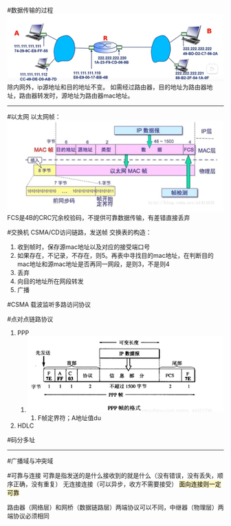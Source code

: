 #数据传输的过程
![](附件/Pasted%20image%2020221018202021.png)
除内网外，ip源地址和目的地址不变。
如需经过路由器，目的地址为路由器地址，路由器转发时，源地址为路由器mac地址。

---

#以太网
以太网帧：![](附件/Pasted%20image%2020221018191424.png)
FCS是4B的CRC冗余校验码，不提供可靠数据传输，有差错直接丢弃

#交换机
CSMA/CD访问链路，发送帧
交换表的构造：
1. 收到帧时，保存源mac地址以及对应的接受端口号
2. 如果存在，不记录，不存在，则5。再表中寻找目的mac地址，在判断目的mac地址和源mac地址是否再同一网段，是则3，不是则4
3. 丢弃
4. 向目的地址所在网段转发
5. 广播

#CSMA 载波监听多路访问协议

#点对点链路协议
1. PPP
	1. ![](附件/Pasted%20image%2020221018211020.png)
		1. F帧定界符；A地址值du
2. HDLC

#码分多址 

---
#广播域与冲突域

#可靠与连接
可靠是指发送的是什么接收到的就是什么（没有错误，没有丢失，顺序正确，没有重复）
无连接连接（可以异步，收方不需要接受）
<mark style="background: #FFF3A3A6;">面向连接则一定可靠</mark>

路由器（网络层）和网桥（数据链路层）两端协议可以不同，中继器（物理层）两端协议必须相同

